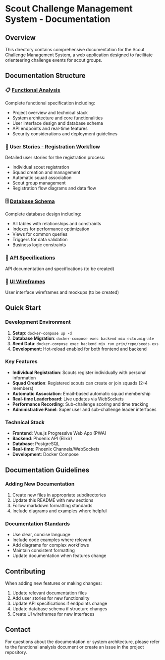 # Scout Challenge Management System - Documentation

## Overview
This directory contains comprehensive documentation for the Scout Challenge Management System, a web application designed to facilitate orienteering challenge events for scout groups.

## Documentation Structure

### 📋 [Functional Analysis](./functional_analysis.md)
Complete functional specification including:
- Project overview and technical stack
- System architecture and core functionalities
- User interface design and database schema
- API endpoints and real-time features
- Security considerations and deployment guidelines

### 👥 [User Stories - Registration Workflow](./user-stories/registration-workflow.md)
Detailed user stories for the registration process:
- Individual scout registration
- Squad creation and management
- Automatic squad association
- Scout group management
- Registration flow diagrams and data flow

### 🗄️ [Database Schema](./database-schema/detailed-schema.md)
Complete database design including:
- All tables with relationships and constraints
- Indexes for performance optimization
- Views for common queries
- Triggers for data validation
- Business logic constraints

### 🔧 [API Specifications](./api-specs/)
API documentation and specifications (to be created)

### 🎨 [UI Wireframes](./ui-wireframes/)
User interface wireframes and mockups (to be created)

## Quick Start

### Development Environment
1. **Setup**: `docker-compose up -d`
2. **Database Migration**: `docker-compose exec backend mix ecto.migrate`
3. **Seed Data**: `docker-compose exec backend mix run priv/repo/seeds.exs`
4. **Development**: Hot-reload enabled for both frontend and backend

### Key Features
- **Individual Registration**: Scouts register individually with personal information
- **Squad Creation**: Registered scouts can create or join squads (2-4 members)
- **Automatic Association**: Email-based automatic squad membership
- **Real-time Leaderboard**: Live updates via WebSockets
- **Performance Recording**: Sub-challenge scoring and time tracking
- **Administrative Panel**: Super user and sub-challenge leader interfaces

### Technical Stack
- **Frontend**: Vue.js Progressive Web App (PWA)
- **Backend**: Phoenix API (Elixir)
- **Database**: PostgreSQL
- **Real-time**: Phoenix Channels/WebSockets
- **Development**: Docker Compose

## Documentation Guidelines

### Adding New Documentation
1. Create new files in appropriate subdirectories
2. Update this README with new sections
3. Follow markdown formatting standards
4. Include diagrams and examples where helpful

### Documentation Standards
- Use clear, concise language
- Include code examples where relevant
- Add diagrams for complex workflows
- Maintain consistent formatting
- Update documentation when features change

## Contributing
When adding new features or making changes:
1. Update relevant documentation files
2. Add user stories for new functionality
3. Update API specifications if endpoints change
4. Update database schema if structure changes
5. Create UI wireframes for new interfaces

## Contact
For questions about the documentation or system architecture, please refer to the functional analysis document or create an issue in the project repository. 